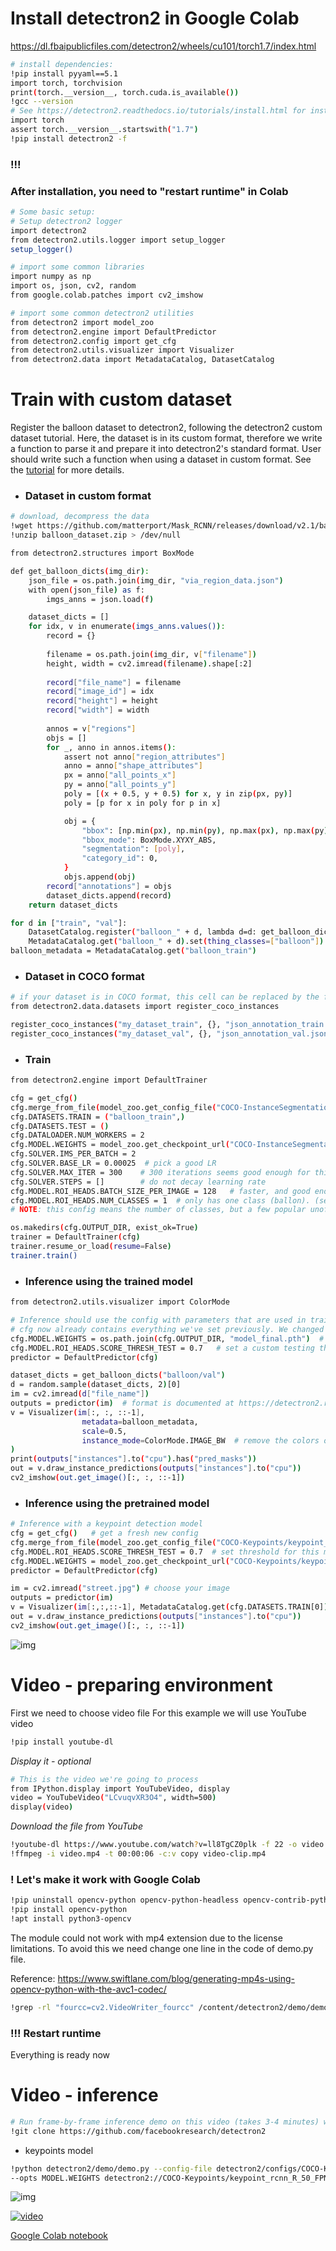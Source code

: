 # Install detectron2 in Google Colab

https://dl.fbaipublicfiles.com/detectron2/wheels/cu101/torch1.7/index.html

```bash
# install dependencies: 
!pip install pyyaml==5.1
import torch, torchvision
print(torch.__version__, torch.cuda.is_available())
!gcc --version
# See https://detectron2.readthedocs.io/tutorials/install.html for instructions
import torch
assert torch.__version__.startswith("1.7")
!pip install detectron2 -f
```
### !!!
### **After installation, you need to "restart runtime" in Colab**

```bash
# Some basic setup:
# Setup detectron2 logger
import detectron2
from detectron2.utils.logger import setup_logger
setup_logger()

# import some common libraries
import numpy as np
import os, json, cv2, random
from google.colab.patches import cv2_imshow

# import some common detectron2 utilities
from detectron2 import model_zoo
from detectron2.engine import DefaultPredictor
from detectron2.config import get_cfg
from detectron2.utils.visualizer import Visualizer
from detectron2.data import MetadataCatalog, DatasetCatalog
```
# Train with custom dataset

Register the balloon dataset to detectron2, following the detectron2 custom dataset tutorial. Here, the dataset is in its custom format, therefore we write a function to parse it and prepare it into detectron2's standard format. 
User should write such a function when using a dataset in custom format. See the [tutorial](https://detectron2.readthedocs.io/tutorials/datasets.html) for more details.

* ### Dataset in custom format

```bash
# download, decompress the data
!wget https://github.com/matterport/Mask_RCNN/releases/download/v2.1/balloon_dataset.zip
!unzip balloon_dataset.zip > /dev/null
```

```bash
from detectron2.structures import BoxMode

def get_balloon_dicts(img_dir):
    json_file = os.path.join(img_dir, "via_region_data.json")
    with open(json_file) as f:
        imgs_anns = json.load(f)

    dataset_dicts = []
    for idx, v in enumerate(imgs_anns.values()):
        record = {}
        
        filename = os.path.join(img_dir, v["filename"])
        height, width = cv2.imread(filename).shape[:2]
        
        record["file_name"] = filename
        record["image_id"] = idx
        record["height"] = height
        record["width"] = width
      
        annos = v["regions"]
        objs = []
        for _, anno in annos.items():
            assert not anno["region_attributes"]
            anno = anno["shape_attributes"]
            px = anno["all_points_x"]
            py = anno["all_points_y"]
            poly = [(x + 0.5, y + 0.5) for x, y in zip(px, py)]
            poly = [p for x in poly for p in x]

            obj = {
                "bbox": [np.min(px), np.min(py), np.max(px), np.max(py)],
                "bbox_mode": BoxMode.XYXY_ABS,
                "segmentation": [poly],
                "category_id": 0,
            }
            objs.append(obj)
        record["annotations"] = objs
        dataset_dicts.append(record)
    return dataset_dicts

for d in ["train", "val"]:
    DatasetCatalog.register("balloon_" + d, lambda d=d: get_balloon_dicts("balloon/" + d))
    MetadataCatalog.get("balloon_" + d).set(thing_classes=["balloon"])
balloon_metadata = MetadataCatalog.get("balloon_train")
```
* ### Dataset in COCO format

```bash
# if your dataset is in COCO format, this cell can be replaced by the following three lines:
from detectron2.data.datasets import register_coco_instances

register_coco_instances("my_dataset_train", {}, "json_annotation_train.json", "path/to/image/dir")
register_coco_instances("my_dataset_val", {}, "json_annotation_val.json", "path/to/image/dir")
```
* ### Train

```bash
from detectron2.engine import DefaultTrainer

cfg = get_cfg()
cfg.merge_from_file(model_zoo.get_config_file("COCO-InstanceSegmentation/mask_rcnn_R_50_FPN_3x.yaml"))
cfg.DATASETS.TRAIN = ("balloon_train",)
cfg.DATASETS.TEST = ()
cfg.DATALOADER.NUM_WORKERS = 2
cfg.MODEL.WEIGHTS = model_zoo.get_checkpoint_url("COCO-InstanceSegmentation/mask_rcnn_R_50_FPN_3x.yaml")  # Let training initialize from model zoo
cfg.SOLVER.IMS_PER_BATCH = 2
cfg.SOLVER.BASE_LR = 0.00025  # pick a good LR
cfg.SOLVER.MAX_ITER = 300    # 300 iterations seems good enough for this toy dataset; you will need to train longer for a practical dataset
cfg.SOLVER.STEPS = []        # do not decay learning rate
cfg.MODEL.ROI_HEADS.BATCH_SIZE_PER_IMAGE = 128   # faster, and good enough for this toy dataset (default: 512)
cfg.MODEL.ROI_HEADS.NUM_CLASSES = 1  # only has one class (ballon). (see https://detectron2.readthedocs.io/tutorials/datasets.html#update-the-config-for-new-datasets)
# NOTE: this config means the number of classes, but a few popular unofficial tutorials incorrect uses num_classes+1 here.

os.makedirs(cfg.OUTPUT_DIR, exist_ok=True)
trainer = DefaultTrainer(cfg) 
trainer.resume_or_load(resume=False)
trainer.train()
```

* ### Inference using the trained model

```bash
from detectron2.utils.visualizer import ColorMode

# Inference should use the config with parameters that are used in training
# cfg now already contains everything we've set previously. We changed it a little bit for inference:
cfg.MODEL.WEIGHTS = os.path.join(cfg.OUTPUT_DIR, "model_final.pth")  # path to the model we just trained
cfg.MODEL.ROI_HEADS.SCORE_THRESH_TEST = 0.7   # set a custom testing threshold
predictor = DefaultPredictor(cfg)

dataset_dicts = get_balloon_dicts("balloon/val")
d = random.sample(dataset_dicts, 2)[0]    
im = cv2.imread(d["file_name"])
outputs = predictor(im)  # format is documented at https://detectron2.readthedocs.io/tutorials/models.html#model-output-format
v = Visualizer(im[:, :, ::-1],
                metadata=balloon_metadata, 
                scale=0.5, 
                instance_mode=ColorMode.IMAGE_BW  # remove the colors of unsegmented pixels. This option is only available for segmentation models
)
print(outputs["instances"].to("cpu").has("pred_masks"))
out = v.draw_instance_predictions(outputs["instances"].to("cpu"))
cv2_imshow(out.get_image()[:, :, ::-1])
```

* ### Inference using the pretrained model
```bash
# Inference with a keypoint detection model
cfg = get_cfg()   # get a fresh new config
cfg.merge_from_file(model_zoo.get_config_file("COCO-Keypoints/keypoint_rcnn_R_50_FPN_3x.yaml"))
cfg.MODEL.ROI_HEADS.SCORE_THRESH_TEST = 0.7  # set threshold for this model
cfg.MODEL.WEIGHTS = model_zoo.get_checkpoint_url("COCO-Keypoints/keypoint_rcnn_R_50_FPN_3x.yaml")
predictor = DefaultPredictor(cfg)

im = cv2.imread("street.jpg") # choose your image
outputs = predictor(im)
v = Visualizer(im[:,:,::-1], MetadataCatalog.get(cfg.DATASETS.TRAIN[0]), scale=1.2)
out = v.draw_instance_predictions(outputs["instances"].to("cpu"))
cv2_imshow(out.get_image()[:, :, ::-1])
```
![img](images/ex1.png)

# Video - preparing environment

First we need to choose video file
For this example we will use YouTube video

```bash
!pip install youtube-dl
```
*Display it - optional*
```bash
# This is the video we're going to process
from IPython.display import YouTubeVideo, display
video = YouTubeVideo("LCvuqvXR3O4", width=500)
display(video)
```

*Download the file from YouTube*
```bash
!youtube-dl https://www.youtube.com/watch?v=ll8TgCZ0plk -f 22 -o video.mp4
!ffmpeg -i video.mp4 -t 00:00:06 -c:v copy video-clip.mp4
```

### ! Let's make it work with Google Colab
```bash
!pip uninstall opencv-python opencv-python-headless opencv-contrib-python
!pip install opencv-python
!apt install python3-opencv
```

The module could not work with mp4 extension due to the license limitations. To avoid this we need change one line in the code of demo.py file.

Reference: https://www.swiftlane.com/blog/generating-mp4s-using-opencv-python-with-the-avc1-codec/
```bash
!grep -rl "fourcc=cv2.VideoWriter_fourcc" /content/detectron2/demo/demo.py | xargs sed -i 's/x264/mp4v/g'
```
### !!! Restart runtime

Everything is ready now

# Video - inference
```bash
# Run frame-by-frame inference demo on this video (takes 3-4 minutes) with the "demo.py" tool we provided in the repo.
!git clone https://github.com/facebookresearch/detectron2
```

* keypoints model
 ```bash
 !python detectron2/demo/demo.py --config-file detectron2/configs/COCO-Keypoints/keypoint_rcnn_R_50_FPN_3x.yaml --video-input video-clip2.mp4 --confidence-threshold 0.6 --output video-output2.mp4 \
--opts MODEL.WEIGHTS detectron2://COCO-Keypoints/keypoint_rcnn_R_50_FPN_3x/137849621/model_final_a6e10b.pkl
 ```

![img](images/video.gif)

[![video](https://img.youtube.com/vi/OdlpDfjPHSg/0.jpg)](https://www.youtube.com/watch?v=OdlpDfjPHSg)


[Google Colab notebook](https://colab.research.google.com/drive/1t-OqAWeoxnm9t7ZjpViaUEr4yeHxQUNc?usp=sharing)